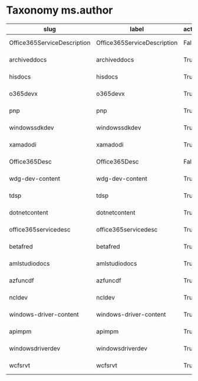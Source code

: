 # Taxonomy ms.author

|slug                           |label                          |active   |updatedAt              |createdAt              |updatedBy                                                   |
|-------------------------------|-------------------------------|---------|-----------------------|-----------------------|------------------------------------------------------------|
|  Office365ServiceDescription  |  Office365ServiceDescription  |  False  |  2020/08/28 22:54:29  |  2020/08/28 22:54:29  |  https://microsoft-devrel.poolparty.biz/user/dana.bublitz  |
|  archiveddocs                 |  archiveddocs                 |  True   |  2020/08/28 22:54:29  |  2020/08/28 22:54:29  |  https://microsoft-devrel.poolparty.biz/user/dana.bublitz  |
|  hisdocs                      |  hisdocs                      |  True   |  2020/08/28 22:54:29  |  2020/08/28 22:54:29  |  https://microsoft-devrel.poolparty.biz/user/dana.bublitz  |
|  o365devx                     |  o365devx                     |  True   |  2020/08/28 22:54:29  |  2020/08/28 22:54:29  |  https://microsoft-devrel.poolparty.biz/user/dana.bublitz  |
|  pnp                          |  pnp                          |  True   |  2020/08/28 22:54:29  |  2020/08/28 22:54:29  |  https://microsoft-devrel.poolparty.biz/user/dana.bublitz  |
|  windowssdkdev                |  windowssdkdev                |  True   |  2020/08/28 22:54:29  |  2020/08/28 22:54:29  |  https://microsoft-devrel.poolparty.biz/user/dana.bublitz  |
|  xamadodi                     |  xamadodi                     |  True   |  2020/08/28 22:54:29  |  2020/08/28 22:54:29  |  https://microsoft-devrel.poolparty.biz/user/dana.bublitz  |
|  Office365Desc                |  Office365Desc                |  False  |  2020/08/28 22:54:29  |  2020/08/28 22:54:29  |  https://microsoft-devrel.poolparty.biz/user/dana.bublitz  |
|  wdg-dev-content              |  wdg-dev-content              |  True   |  2020/08/28 22:54:29  |  2020/08/28 22:54:29  |  https://microsoft-devrel.poolparty.biz/user/dana.bublitz  |
|  tdsp                         |  tdsp                         |  True   |  2020/08/28 22:54:29  |  2020/08/28 22:54:29  |  https://microsoft-devrel.poolparty.biz/user/dana.bublitz  |
|  dotnetcontent                |  dotnetcontent                |  True   |  2020/08/28 22:54:29  |  2020/08/28 22:54:29  |  https://microsoft-devrel.poolparty.biz/user/dana.bublitz  |
|  office365servicedesc         |  office365servicedesc         |  True   |  2020/08/28 22:54:29  |  2020/08/28 22:54:29  |  https://microsoft-devrel.poolparty.biz/user/dana.bublitz  |
|  betafred                     |  betafred                     |  True   |  2020/08/28 22:54:29  |  2020/08/28 22:54:29  |  https://microsoft-devrel.poolparty.biz/user/dana.bublitz  |
|  amlstudiodocs                |  amlstudiodocs                |  True   |  2020/08/28 22:54:29  |  2020/08/28 22:54:29  |  https://microsoft-devrel.poolparty.biz/user/dana.bublitz  |
|  azfuncdf                     |  azfuncdf                     |  True   |  2020/08/28 22:54:29  |  2020/08/28 22:54:29  |  https://microsoft-devrel.poolparty.biz/user/dana.bublitz  |
|  ncldev                       |  ncldev                       |  True   |  2020/08/28 22:54:29  |  2020/08/28 22:54:29  |  https://microsoft-devrel.poolparty.biz/user/dana.bublitz  |
|  windows-driver-content       |  windows-driver-content       |  True   |  2020/08/28 22:54:29  |  2020/08/28 22:54:29  |  https://microsoft-devrel.poolparty.biz/user/dana.bublitz  |
|  apimpm                       |  apimpm                       |  True   |  2020/08/28 22:54:29  |  2020/08/28 22:54:29  |  https://microsoft-devrel.poolparty.biz/user/dana.bublitz  |
|  windowsdriverdev             |  windowsdriverdev             |  True   |  2020/08/28 22:54:29  |  2020/08/28 22:54:29  |  https://microsoft-devrel.poolparty.biz/user/dana.bublitz  |
|  wcfsrvt                      |  wcfsrvt                      |  True   |  2020/08/28 22:54:29  |  2020/08/28 22:54:29  |  https://microsoft-devrel.poolparty.biz/user/dana.bublitz  |
